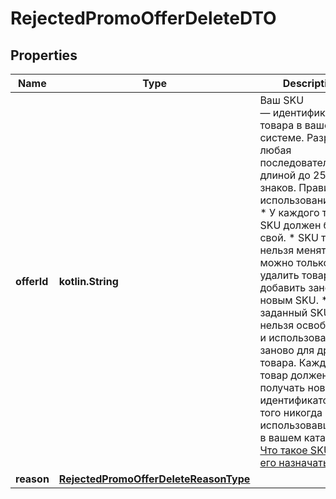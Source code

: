 
# RejectedPromoOfferDeleteDTO

## Properties
| Name | Type | Description | Notes |
| ------------ | ------------- | ------------- | ------------- |
| **offerId** | **kotlin.String** | Ваш SKU — идентификатор товара в вашей системе.  Разрешена любая последовательность длиной до 255 знаков.  Правила использования SKU:  * У каждого товара SKU должен быть свой.  * SKU товара нельзя менять — можно только удалить товар и добавить заново с новым SKU.  * Уже заданный SKU нельзя освободить и использовать заново для другого товара. Каждый товар должен получать новый идентификатор, до того никогда не использовавшийся в вашем каталоге.  [Что такое SKU и как его назначать](https://yandex.ru/support/marketplace/assortment/add/index.html#fields)  |  |
| **reason** | [**RejectedPromoOfferDeleteReasonType**](RejectedPromoOfferDeleteReasonType.md) |  |  |



